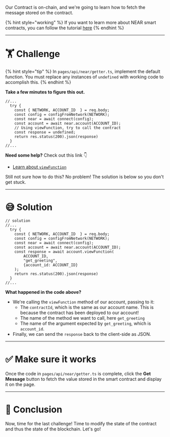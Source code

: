 Our Contract is on-chain, and we're going to learn how to fetch the message stored on the contract.

{% hint style="working" %}
If you want to learn more about NEAR smart contracts, you can follow the tutorial [here](https://learn.figment.io/tutorials/write-and-deploy-a-smart-contract-on-near)
{% endhint %}

---

# 🏋️ Challenge

{% hint style="tip" %}
In `pages/api/near/getter.ts`, implement the default function. You must replace any instances of `undefined` with working code to accomplish this.
{% endhint %}

**Take a few minutes to figure this out.**

```tsx
//...
  try {
    const { NETWORK, ACCOUNT_ID  } = req.body;
    const config = configFromNetwork(NETWORK);
    const near = await connect(config);
    const account = await near.account(ACCOUNT_ID);
    // Using viewFunction, try to call the contract
    const response = undefined;
    return res.status(200).json(response)
  }
//...
```

**Need some help?** Check out this link 👇

- [Learn about `viewFunction`](https://near.github.io/near-api-js/classes/account.account-1.html#viewfunction)

Still not sure how to do this? No problem! The solution is below so you don't get stuck.

---

# 😅 Solution

```tsx
// solution
//...
  try {
    const { NETWORK, ACCOUNT_ID  } = req.body;
    const config = configFromNetwork(NETWORK);
    const near = await connect(config);
    const account = await near.account(ACCOUNT_ID);
    const response = await account.viewFunction(
        ACCOUNT_ID,
        "get_greeting",
        {account_id: ACCOUNT_ID}
    );
    return res.status(200).json(response)
  }
//...
```

**What happened in the code above?**

- We're calling the `viewFunction` method of our account, passing to it:
  - The `contractId`, which is the same as our account name. This is because the contract has been deployed to our account!
  - The name of the method we want to call, here `get_greeting`
  - The name of the argument expected by `get_greeting`, which is `account_id`.
- Finally, we can send the `response` back to the client-side as JSON.

---

# ✅ Make sure it works

Once the code in `pages/api/near/getter.ts` is complete, click the **Get Message** button to fetch the value stored in the smart contract and display it on the page.

---

# 🏁 Conclusion

Now, time for the last challenge! Time to modify the state of the contract and thus the state of the blockchain. Let's go!
